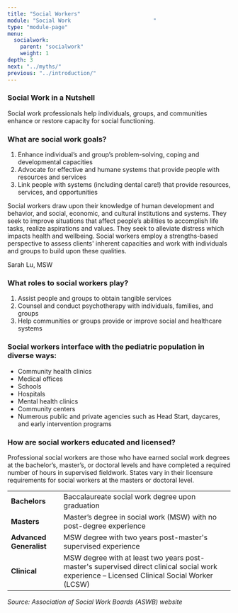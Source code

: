 ```yaml
---
title: "Social Workers"
module: "Social Work                          "
type: "module-page"
menu:
  socialwork:
    parent: "socialwork"
    weight: 1
depth: 3
next: "../myths/"
previous: "../introduction/"
---
```

<div class="pageblock"><h3>Social Work in a Nutshell</h3><div class="maintext"><p>Social work professionals help individuals, groups, and communities enhance or restore capacity for social functioning.</p></div>
</div><div class="pageblock"><h3>What are social work goals?</h3><div class="ol-bullets">
<ol>
<li>Enhance individual’s and group’s problem-solving, coping and developmental capacities</li>
<li>Advocate for effective and humane systems that provide people with resources and services</li>
<li>Link people with systems (including dental care!) that provide resources, services, and opportunities</li>
</ol>
</div>
</div><div class="pageblock">
<div class="pullquote"><p>Social workers draw upon their knowledge of human development and behavior, and social, economic, and cultural institutions and systems. They seek to improve situations that affect people’s abilities to accomplish life tasks, realize aspirations and values. They seek to alleviate distress which impacts health and wellbeing. Social workers employ a strengths-based perspective to assess clients' inherent capacities and work with individuals and groups to build upon these qualities.</p>

<div class='source'><p>Sarah Lu, MSW</p></div></div>
</div><div class="pageblock"><h3>What roles to social workers play?</h3><div class="ol-bullets">
<ol>
<li>Assist people and groups to obtain tangible services</li>
<li>Counsel and conduct psychotherapy with individuals, families, and groups</li>
<li>Help communities or groups provide or improve social and healthcare systems</li>
</ol>
</div>
</div><div class="pageblock"><h3>Social workers interface with the pediatric population in diverse ways:</h3><div class="ul-bullets">
<ul>
<li>Community health clinics</li>
<li>Medical offices</li>
<li>Schools</li>
<li>Hospitals</li>
<li>Mental health clinics</li>
<li>Community centers</li>
<li>Numerous public and private agencies such as Head Start, daycares, and early intervention programs</li>
</ul>
</div>
</div><div class="pageblock"><h3>How are social workers educated and licensed?</h3><div class="maintext"><p>Professional social workers are those who have earned social work degrees at the bachelor’s, master’s, or doctoral levels and have completed a required number of hours in supervised fieldwork. States vary in their licensure requirements for social workers at the masters or doctoral level. </p></div>
<div class="sw-table">
<table>
<tr>
<td><strong>Bachelors</strong></td>
<td>Baccalaureate social work degree upon graduation</td>
</tr>
<tr>
<td><strong>Masters</strong></td>
<td>Master’s degree in social work (MSW) with no post-degree experience</td>
</tr>
<tr>
<td><strong>Advanced Generalist</strong></td>
<td>MSW degree with two years post-master's supervised experience</td>
</tr>
<tr>
<td><strong>Clinical</strong></td>
<td>MSW degree with at least two years post-master's supervised direct clinical social work experience – Licensed Clinical Social Worker (LCSW)</td>
</tr>
</table>
</div>
<div class="source"><p><em>Source: Association of Social Work Boards (ASWB) website</em></p></div>
</div>
